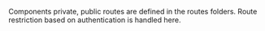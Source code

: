 Components private, public routes are defined in the routes folders. Route restriction based on authentication is handled here.
